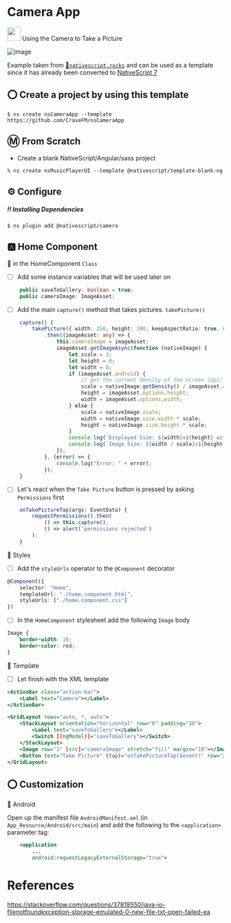 # Camera App

[<img src="https://github.com/angular/angular/blob/master/aio/src/assets/images/logos/angular/angular.png" width="31" height="31"></img>](https://play.nativescript.org/?template=play-ng&id=VD8YSd&v=228) Using the Camera to Take a Picture

![image](https://raw.githubusercontent.com/NativeScript/code-samples/master/screens/basic-camera-ios.gif)

Example taken from [:bookmark:`nativescript.rocks`](https://plugins.nativescript.rocks/samples) and can be used as a template since it has already been converted to [NativeScript 7](https://nativescript.org/blog/nativescript-7-announcement)

## :o: Create a project by using this template

```
$ ns create nsCameraApp --template https://github.com/CraveFM/nsCameraApp
```


## :m: From Scratch

* Create a blank NativeScript/Angular/sass project

```
% ns create nsMusicPlayerUI --template @nativescript/template-blank-ng
```

## :gear: Configure

##### :bangbang: Installing Dependencies 

```
$ ns plugin add @nativescript/camera
```

## :a: Home Component


:round_pushpin: in the HomeComponent `Class`

- [ ] Add some instance variables that will be used later on

```typescript
    public saveToGallery: boolean = true;
    public cameraImage: ImageAsset;

```

- [ ] Add the main `capture()` method that takes pictures.  `takePicture()`

```typescript
    capture() {
        takePicture({ width: 250, height: 300, keepAspectRatio: true, saveToGallery: this.saveToGallery })
            .then((imageAsset: any) => {
                this.cameraImage = imageAsset;
                imageAsset.getImageAsync(function (nativeImage) {
                    let scale = 1;
                    let height = 0;
                    let width = 0;
                    if (imageAsset.android) {
                        // get the current density of the screen (dpi) and divide it by the default one to get the scale
                        scale = nativeImage.getDensity() / imageAsset.android.util.DisplayMetrics.DENSITY_DEFAULT;
                        height = imageAsset.options.height;
                        width = imageAsset.options.width;
                    } else {
                        scale = nativeImage.scale;
                        width = nativeImage.size.width * scale;
                        height = nativeImage.size.height * scale;
                    }
                    console.log(`Displayed Size: ${width}x${height} with scale ${scale}`);
                    console.log(`Image Size: ${width / scale}x${height / scale}`);
                });
            }, (error) => {
                console.log("Error: " + error);
            });
    }
```

- [ ] Let's react when the `Take Picture` button is pressed by asking `Permissions` first

```typescript
    onTakePictureTap(args: EventData) {
        requestPermissions().then(
            () => this.capture(),
            () => alert('permissions rejected')
        );
    }

```

:round_pushpin: Styles

- [ ] Add the `styleUrls` operator to the `@Component` decorator

```typescript
@Component({
    selector: "Home",
    templateUrl: "./home.component.html",
    styleUrls: ["./home.component.css"]
})
```

- [ ] In the `HomeComponent` stylesheet add the following `Image` body

```css
Image {
    border-width: 10;
    border-color: red;
}
```

:round_pushpin: Template

- [ ] Let finish with the XML template

```xml
<ActionBar class="action-bar">
    <Label text="Camera"></Label>
</ActionBar>

<GridLayout rows="auto, *, auto">
	<StackLayout orientation="horizontal" row="0" padding="10">
		<Label text="saveToGallery"></Label>
		<Switch [(ngModel)]="saveToGallery"></Switch>
	</StackLayout>
	<Image row="1" [src]="cameraImage" stretch="fill" margin="10"></Image>
	<Button text="Take Picture" (tap)="onTakePictureTap($event)" row="2" padding="10"></Button>
</GridLayout>
```

## :o: Customization

:iphone: Android

Open up the manifest file `AndroidManifest.xml` (in `App_Resource/Android/src/main`) and add the following to the `<application>` parameter tag:

```xml
	<application
		...
		android:requestLegacyExternalStorage="true">
```

# References

https://stackoverflow.com/questions/37819550/java-io-filenotfoundexception-storage-emulated-0-new-file-txt-open-failed-ea
